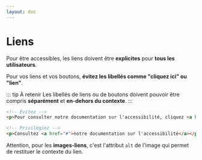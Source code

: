 ```yaml
---
layout: doc
---
```


# Liens

Pour être accessibles, les liens doivent être **explicites** pour **tous les utilisateurs**.

Pour vos liens et vos boutons, **évitez les libellés comme "cliquez ici" ou "lien"**.

::: tip À retenir
Les libellés de liens ou de boutons doivent pouvoir être compris **séparément** et **en-dehors du contexte**.
:::

```html
<!-- Évitez -->
<p>Pour consulter notre documentation sur l'accessibilité, cliquez <a href="#">ici</a></p>

<!-- Privilégiez -->
<p>Consultez <a href="#">notre documentation sur l'accessibilité</a></p>
```

Attention, pour les **images-liens**, c'est l'attribut `alt` de l'image qui permet de restituer le contexte du lien.

